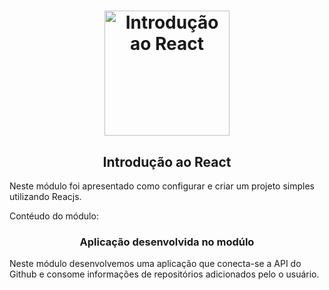 <h1 align="center">
  <img 
    alt="Introdução ao React" src="https://user-images.githubusercontent.com/54601930/73386759-30e0c100-42ae-11ea-8587-fc4a40e63e6a.png" 
    width="200px"
  />
</h1>
<h2 align="center">
  Introdução ao React
</h2>

Neste módulo foi apresentado como configurar e criar um projeto simples utilizando Reacjs. 

Contéudo do módulo:


<h3 align="center"> Aplicação desenvolvida no modúlo </h3>
Neste módulo desenvolvemos uma aplicação que conecta-se a API do Github e consome informações de repositórios adicionados pelo o usuário. 
